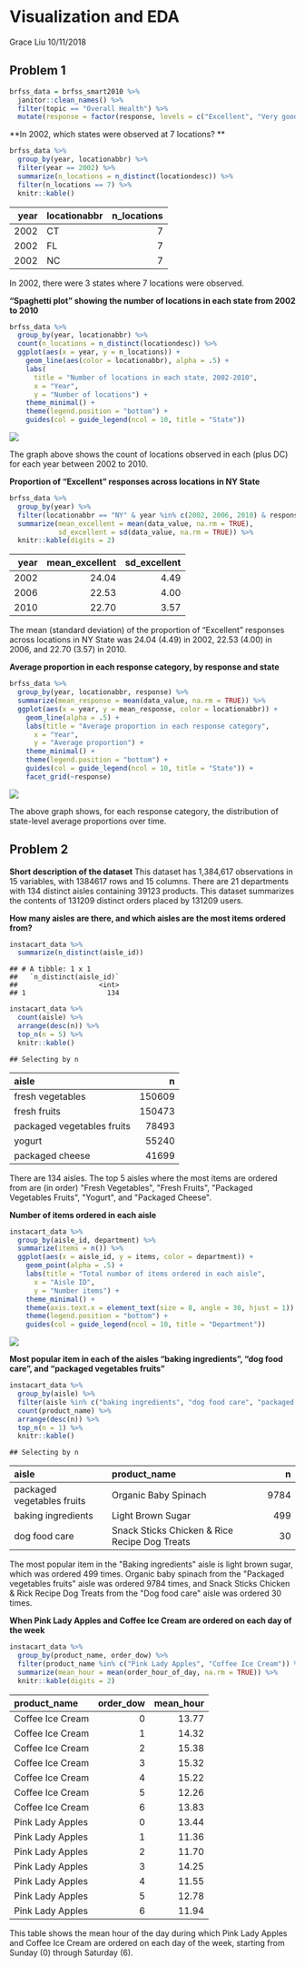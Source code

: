 Visualization and EDA
================
Grace Liu
10/11/2018

Problem 1
---------

``` r
brfss_data = brfss_smart2010 %>% 
  janitor::clean_names() %>% 
  filter(topic == "Overall Health") %>% 
  mutate(response = factor(response, levels = c("Excellent", "Very good", "Good", "Fair", "Poor")))
```

**In 2002, which states were observed at 7 locations? **

``` r
brfss_data %>% 
  group_by(year, locationabbr) %>% 
  filter(year == 2002) %>% 
  summarize(n_locations = n_distinct(locationdesc)) %>% 
  filter(n_locations == 7) %>% 
  knitr::kable()
```

|  year| locationabbr |  n\_locations|
|-----:|:-------------|-------------:|
|  2002| CT           |             7|
|  2002| FL           |             7|
|  2002| NC           |             7|

In 2002, there were 3 states where 7 locations were observed.

**“Spaghetti plot” showing the number of locations in each state from 2002 to 2010**

``` r
brfss_data %>%
  group_by(year, locationabbr) %>%
  count(n_locations = n_distinct(locationdesc)) %>% 
  ggplot(aes(x = year, y = n_locations)) + 
    geom_line(aes(color = locationabbr), alpha = .5) +
    labs(
      title = "Number of locations in each state, 2002-2010",
      x = "Year",
      y = "Number of locations") + 
    theme_minimal() +
    theme(legend.position = "bottom") +
    guides(col = guide_legend(ncol = 10, title = "State"))
```

![](p8105_hw3_gsl2116_files/figure-markdown_github/problem_1b-1.png)

The graph above shows the count of locations observed in each (plus DC) for each year between 2002 to 2010.

**Proportion of “Excellent” responses across locations in NY State**

``` r
brfss_data %>%
  group_by(year) %>%
  filter(locationabbr == "NY" & year %in% c(2002, 2006, 2010) & response == "Excellent") %>%
  summarize(mean_excellent = mean(data_value, na.rm = TRUE), 
            sd_excellent = sd(data_value, na.rm = TRUE)) %>% 
  knitr::kable(digits = 2)
```

|  year|  mean\_excellent|  sd\_excellent|
|-----:|----------------:|--------------:|
|  2002|            24.04|           4.49|
|  2006|            22.53|           4.00|
|  2010|            22.70|           3.57|

The mean (standard deviation) of the proportion of “Excellent” responses across locations in NY State was 24.04 (4.49) in 2002, 22.53 (4.00) in 2006, and 22.70 (3.57) in 2010.

**Average proportion in each response category, by response and state**

``` r
brfss_data %>%
  group_by(year, locationabbr, response) %>%
  summarize(mean_response = mean(data_value, na.rm = TRUE)) %>% 
  ggplot(aes(x = year, y = mean_response, color = locationabbr)) + 
    geom_line(alpha = .5) +
    labs(title = "Average proportion in each response category",
      x = "Year",
      y = "Average proportion") + 
    theme_minimal() +
    theme(legend.position = "bottom") +
    guides(col = guide_legend(ncol = 10, title = "State")) +
    facet_grid(~response)
```

![](p8105_hw3_gsl2116_files/figure-markdown_github/problem_1d-1.png)

The above graph shows, for each response category, the distribution of state-level average proportions over time.

Problem 2
---------

**Short description of the dataset**
This dataset has 1,384,617 observations in 15 variables, with 1384617 rows and 15 columns. There are 21 departments with 134 distinct aisles containing 39123 products. This dataset summarizes the contents of 131209 distinct orders placed by 131209 users.

**How many aisles are there, and which aisles are the most items ordered from?**

``` r
instacart_data %>%
  summarize(n_distinct(aisle_id))
```

    ## # A tibble: 1 x 1
    ##   `n_distinct(aisle_id)`
    ##                    <int>
    ## 1                    134

``` r
instacart_data %>% 
  count(aisle) %>% 
  arrange(desc(n)) %>%
  top_n(n = 5) %>% 
  knitr::kable()
```

    ## Selecting by n

| aisle                      |       n|
|:---------------------------|-------:|
| fresh vegetables           |  150609|
| fresh fruits               |  150473|
| packaged vegetables fruits |   78493|
| yogurt                     |   55240|
| packaged cheese            |   41699|

There are 134 aisles. The top 5 aisles where the most items are ordered from are (in order) "Fresh Vegetables", "Fresh Fruits", "Packaged Vegetables Fruits", "Yogurt", and "Packaged Cheese".

**Number of items ordered in each aisle**

``` r
instacart_data %>% 
  group_by(aisle_id, department) %>% 
  summarize(items = n()) %>% 
  ggplot(aes(x = aisle_id, y = items, color = department)) + 
    geom_point(alpha = .5) +
    labs(title = "Total number of items ordered in each aisle",
      x = "Aisle ID",
      y = "Number items") + 
    theme_minimal() +
    theme(axis.text.x = element_text(size = 8, angle = 30, hjust = 1)) +
    theme(legend.position = "bottom") +
    guides(col = guide_legend(ncol = 10, title = "Department"))
```

![](p8105_hw3_gsl2116_files/figure-markdown_github/problem_2b-1.png)

**Most popular item in each of the aisles “baking ingredients”, “dog food care”, and “packaged vegetables fruits”**

``` r
instacart_data %>%
  group_by(aisle) %>%
  filter(aisle %in% c("baking ingredients", "dog food care", "packaged vegetables fruits")) %>%
  count(product_name) %>% 
  arrange(desc(n)) %>%
  top_n(n = 1) %>% 
  knitr::kable()
```

    ## Selecting by n

| aisle                      | product\_name                                 |     n|
|:---------------------------|:----------------------------------------------|-----:|
| packaged vegetables fruits | Organic Baby Spinach                          |  9784|
| baking ingredients         | Light Brown Sugar                             |   499|
| dog food care              | Snack Sticks Chicken & Rice Recipe Dog Treats |    30|

The most popular item in the "Baking ingredients" aisle is light brown sugar, which was ordered 499 times. Organic baby spinach from the "Packaged vegetables fruits" aisle was ordered 9784 times, and Snack Sticks Chicken & Rick Recipe Dog Treats from the "Dog food care" aisle was ordered 30 times.

**When Pink Lady Apples and Coffee Ice Cream are ordered on each day of the week**

``` r
instacart_data %>%
  group_by(product_name, order_dow) %>%
  filter(product_name %in% c("Pink Lady Apples", "Coffee Ice Cream")) %>%
  summarize(mean_hour = mean(order_hour_of_day, na.rm = TRUE)) %>% 
  knitr::kable(digits = 2)
```

| product\_name    |  order\_dow|  mean\_hour|
|:-----------------|-----------:|-----------:|
| Coffee Ice Cream |           0|       13.77|
| Coffee Ice Cream |           1|       14.32|
| Coffee Ice Cream |           2|       15.38|
| Coffee Ice Cream |           3|       15.32|
| Coffee Ice Cream |           4|       15.22|
| Coffee Ice Cream |           5|       12.26|
| Coffee Ice Cream |           6|       13.83|
| Pink Lady Apples |           0|       13.44|
| Pink Lady Apples |           1|       11.36|
| Pink Lady Apples |           2|       11.70|
| Pink Lady Apples |           3|       14.25|
| Pink Lady Apples |           4|       11.55|
| Pink Lady Apples |           5|       12.78|
| Pink Lady Apples |           6|       11.94|

This table shows the mean hour of the day during which Pink Lady Apples and Coffee Ice Cream are ordered on each day of the week, starting from Sunday (0) through Saturday (6).
